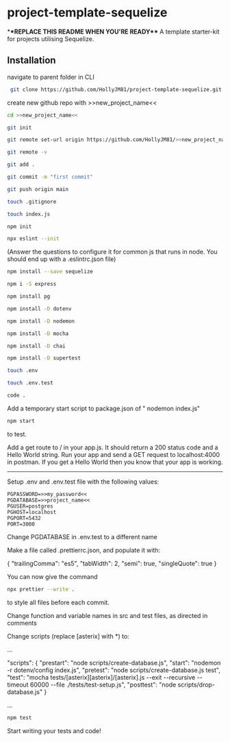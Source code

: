 # project-template-sequelize

\***\*REPLACE THIS README WHEN YOU'RE READY\*\*** A template starter-kit for
projects utilising Sequelize.

## Installation

navigate to parent folder in CLI

```bash
 git clone https://github.com/HollyJM81/project-template-sequelize.git >>new_project_name<<
```

create new github repo with >>new_project_name<<

```bash
cd >>new_project_name<<
```

```bash
git init
```

```bash
git remote set-url origin https://github.com/HollyJM81/>>new_project_name<<.git
```

```bash
git remote -v
```

```bash
git add .
```

```bash
git commit -m "first commit"
```

```bash
git push origin main
```

```bash
touch .gitignore
```

```bash
touch index.js
```

```bash
npm init
```

```bash
npx eslint --init
```

(Answer the questions to configure it for common js that runs in node. You
should end up with a .eslintrc.json file)

```bash
npm install --save sequelize
```

```bash
npm i -S express
```

```bash
npm install pg
```

```bash
npm install -D dotenv
```

```bash
npm install -D nodemon
```

```bash
npm install -D mocha
```

```bash
npm install -D chai
```

```bash
npm install -D supertest
```

```bash
touch .env
```

```bash
touch .env.test
```

```bash
code .
```

Add a temporary start script to package.json of " nodemon index.js"

```bash
npm start
```

to test.

Add a get route to / in your app.js. It should return a 200 status code and a
Hello World string. Run your app and send a GET request to localhost:4000 in
postman. If you get a Hello World then you know that your app is working.

---

Setup .env and .env.test file with the following values:

    PGPASSWORD=>>my_password<<
    PGDATABASE=>>project_name<<
    PGUSER=postgres
    PGHOST=localhost
    PGPORT=5432
    PORT=3000

Change PGDATABASE in .env.test to a different name

Make a file called .prettierrc.json, and populate it with:

{ "trailingComma": "es5", "tabWidth": 2, "semi": true, "singleQuote": true }

You can now give the command

```bash
npx prettier --write .
```

to style all files before each commit.

Change function and variable names in src and test files, as directed in
comments

Change scripts (replace [asterix] with \*) to:

...

"scripts": { "prestart": "node scripts/create-database.js", "start": "nodemon -r
dotenv/config index.js", "pretest": "node scripts/create-database.js test",
"test": "mocha tests/[asterix][asterix]/[asterix].js --exit --recursive
--timeout 60000 --file ./tests/test-setup.js", "posttest": "node
scripts/drop-database.js" }

...

```bash
npm test
```

Start writing your tests and code!
